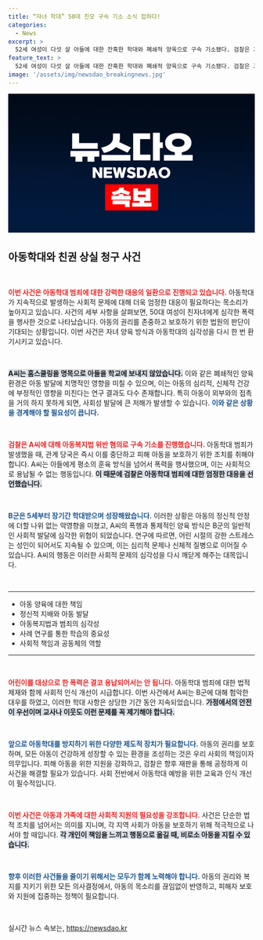 ```yaml
---
title: “자녀 학대” 50대 친모 구속 기소 소식 접하다!
categories:
  - News
excerpt: >
  52세 여성이 다섯 살 아들에 대한 잔혹한 학대와 폐쇄적 양육으로 구속 기소됐다. 검찰은 그녀의 친권 상실을 청구하며 아동학대 예방에 앞장설 것을 다짐했다. 충격적인 가족의 내면을 들여다보자!
feature_text: >
  52세 여성이 다섯 살 아들에 대한 잔혹한 학대와 폐쇄적 양육으로 구속 기소됐다. 검찰은 그녀의 친권 상실을 청구하며 아동학대 예방에 앞장설 것을 다짐했다. 충격적인 가족의 내면을 들여다보자!
image: '/assets/img/newsdao_breakingnews.jpg'
---
```


<p><img src="/assets/img/newsdao_breakingnews.jpg" alt="koreaapp 속보" /></p>

<h2 data-ke-size="size26">아동학대와 친권 상실 청구 사건</h2>

<p data-ke-size="size16">&nbsp;</p>

<p><b><span style="color: #ee2323;">이번 사건은 아동학대 범죄에 대한 강력한 대응의 일환으로 진행되고 있습니다.</span></b> 아동학대가 지속적으로 발생하는 사회적 문제에 대해 더욱 엄정한 대응이 필요하다는 목소리가 높아지고 있습니다. 사건의 세부 사항을 살펴보면, 50대 여성이 친자녀에게 심각한 폭력을 행사한 것으로 나타났습니다. 아동의 권리를 존중하고 보호하기 위한 법원의 판단이 기대되는 상황입니다. 이번 사건은 자녀 양육 방식과 아동학대의 심각성을 다시 한 번 환기시키고 있습니다.</p>

<p data-ke-size="size16">&nbsp;</p>

<p><b><span style="background-color: #21538527;">A씨는 홈스쿨링을 명목으로 아들을 학교에 보내지 않았습니다.</span></b> 이와 같은 폐쇄적인 양육환경은 아동 발달에 치명적인 영향을 미칠 수 있으며, 이는 아동의 심리적, 신체적 건강에 부정적인 영향을 미친다는 연구 결과도 다수 존재합니다. 특히 아동이 외부와의 접촉을 거의 하지 못하게 되면, 사회성 발달에 큰 저해가 발생할 수 있습니다. <b><span style="color: #1a5490;">이와 같은 상황을 경계해야 할 필요성이 큽니다.</span></b></p>

<p data-ke-size="size16">&nbsp;</p>

<p><b><span style="color: #ee2323;">검찰은 A씨에 대해 아동복지법 위반 혐의로 구속 기소를 진행했습니다.</span></b> 아동학대 범죄가 발생했을 때, 관계 당국은 즉시 이를 중단하고 피해 아동을 보호하기 위한 조치를 취해야 합니다. A씨는 아들에게 평소의 훈육 방식을 넘어서 폭력을 행사했으며, 이는 사회적으로 용납될 수 없는 행동입니다. <b><span style="background-color: #21538527;">이 때문에 검찰은 아동학대 범죄에 대한 엄정한 대응을 선언했습니다.</span></b></p>

<p data-ke-size="size16">&nbsp;</p>

<p><b><span style="color: #1a5490;">B군은 5세부터 장기간 학대받으며 성장해왔습니다.</span></b> 이러한 상황은 아동의 정신적 안정에 더할 나위 없는 악영향을 미쳤고, A씨의 폭행과 통제적인 양육 방식은 B군의 일반적인 사회적 발달에 심각한 위협이 되었습니다. 연구에 따르면, 어린 시절의 강한 스트레스는 성인이 되어서도 지속될 수 있으며, 이는 심리적 문제나 신체적 질병으로 이어질 수 있습니다. A씨의 행동은 이러한 사회적 문제의 심각성을 다시 깨닫게 해주는 대목입니다.</p>

<p data-ke-size="size16">&nbsp;</p>

<hr>

<ul>
  <li>아동 양육에 대한 책임</li>
  <li>정신적 지배와 아동 발달</li>
  <li>아동복지법과 범죄의 심각성</li>
  <li>사례 연구를 통한 학습의 중요성</li>
  <li>사회적 책임과 공동체의 역할</li>
</ul>

<hr>

<p data-ke-size="size16">&nbsp;</p>

<p><b><span style="color: #ee2323;">어린이를 대상으로 한 폭력은 결코 용납되어서는 안 됩니다.</span></b> 아동학대 범죄에 대한 법적 제재와 함께 사회적 인식 개선이 시급합니다. 이번 사건에서 A씨는 B군에 대해 험악한 대우를 하였고, 이러한 학대 사항은 상당한 기간 동안 지속되었습니다. <b><span style="background-color: #21538527;">가정에서의 안전이 우선이며 교사나 이웃도 이런 문제를 꼭 제기해야 합니다.</span></b> </p>

<p data-ke-size="size16">&nbsp;</p>

<p><b><span style="color: #1a5490;">앞으로 아동학대를 방지하기 위한 다양한 제도적 장치가 필요합니다.</span></b> 아동의 권리를 보호하며, 모든 아동이 건강하게 성장할 수 있는 환경을 조성하는 것은 우리 사회의 책임이자 의무입니다. 피해 아동을 위한 지원을 강화하고, 검찰은 향후 재판을 통해 공정하게 이 사건을 해결할 필요가 있습니다. 사회 전반에서 아동학대 예방을 위한 교육과 인식 개선이 필수적입니다.</p>

<p data-ke-size="size16">&nbsp;</p>

<p><b><span style="color: #ee2323;">이번 사건은 아동과 가족에 대한 사회적 지원의 필요성을 강조합니다.</span></b> 사건은 단순한 법적 조치를 넘어서는 의미를 지니며, 각 지역 사회가 아동을 보호하기 위해 적극적으로 나서야 할 때입니다. <b><span style="background-color: #21538527;">각 개인이 책임을 느끼고 행동으로 옮길 때, 비로소 아동을 지킬 수 있습니다.</span></b> </p>

<p data-ke-size="size16">&nbsp;</p>

<p><b><span style="color: #1a5490;">향후 이러한 사건들을 줄이기 위해서는 모두가 함께 노력해야 합니다.</span></b> 아동의 권리와 복지를 지키기 위한 모든 의사결정에서, 아동의 목소리를 끊임없이 반영하고, 피해자 보호와 지원에 집중하는 정책이 필요합니다.</p>

<p data-ke-size="size16">&nbsp;</p>
실시간 뉴스 속보는, <a href="https://newsdao.kr" rel="dofollow">https://newsdao.kr</a>


